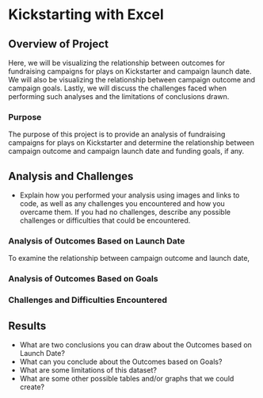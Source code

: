 # Kickstarting with Excel
## Overview of Project
Here, we will be visualizing the relationship between outcomes for fundraising campaigns for plays on Kickstarter and campaign launch date. We will also be visualizing the relationship between campaign outcome and campaign goals. Lastly, we will discuss the challenges faced when performing such analyses and the limitations of conclusions drawn.
### Purpose
The purpose of this project is to provide an analysis of fundraising campaigns for plays on Kickstarter and determine the relationship between campaign outcome and campaign launch date and funding goals, if any.
## Analysis and Challenges
- Explain how you performed your analysis using images and links to code, as well as any challenges you encountered and how you overcame them. If you had no challenges, describe any possible challenges or difficulties that could be encountered.
### Analysis of Outcomes Based on Launch Date
To examine the relationship between campaign outcome and launch date, 
### Analysis of Outcomes Based on Goals
### Challenges and Difficulties Encountered
## Results
- What are two conclusions you can draw about the Outcomes based on Launch Date?
- What can you conclude about the Outcomes based on Goals?
- What are some limitations of this dataset?
- What are some other possible tables and/or graphs that we could create?
